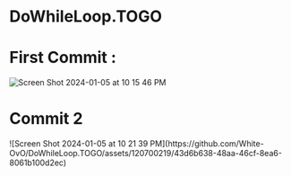 # DoWhileLoop.TOGO
<h1> First Commit : </h1>

![Screen Shot 2024-01-05 at 10 15 46 PM](https://github.com/White-OvO/DoWhileLoop.TOGO/assets/120700219/57f588bf-96fe-47cf-b3e6-d24fd7b70f7e)

<h1> Commit 2 </h1>
![Screen Shot 2024-01-05 at 10 21 39 PM](https://github.com/White-OvO/DoWhileLoop.TOGO/assets/120700219/43d6b638-48aa-46cf-8ea6-8061b100d2ec)
